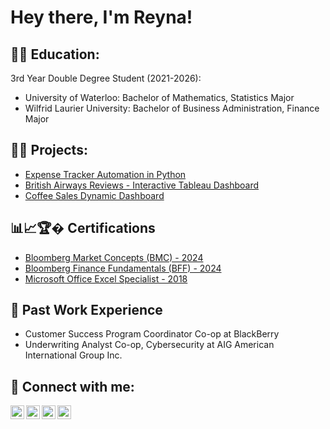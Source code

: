 <h1>Hey there, I'm Reyna! </h1>

<h2>👩‍🎓 Education:</h2>

3rd Year Double Degree Student (2021-2026):
- University of Waterloo: Bachelor of Mathematics, Statistics Major
- Wilfrid Laurier University: Bachelor of Business Administration, Finance Major


<h2>👨‍💻 Projects:</h2>

- [Expense Tracker Automation in Python](https://github.com/Rdailuo/Expense-Tracker-Automation.git)
- [British Airways Reviews - Interactive Tableau Dashboard](https://github.com/Rdailuo/Expense-Tracker-Automation.git)
- [Coffee Sales Dynamic Dashboard](https://github.com/Rdailuo/Expense-Tracker-Automation.git)

<h2>📊📈🏆� Certifications</h2>

- [Bloomberg Market Concepts (BMC) - 2024](https://portal.bloombergforeducation.com/certificates/YZLu8qReu39LHAP5qcX2MNo1)
- [Bloomberg Finance Fundamentals (BFF) - 2024](https://portal.bloombergforeducation.com/certificates/wHXSPSnyLW35rh4TW8CGqbar)
- [Microsoft Office Excel Specialist - 2018](https://www.certiport.com/portal/Pages/PrintTranscriptInfo.aspx?action=Cert&id=251&cvid=jlFNhafPGdADi7aMlNiVXw==)



<h2>💼 Past Work Experience</h2>

- Customer Success Program Coordinator Co-op at BlackBerry
- Underwriting Analyst Co-op, Cybersecurity at AIG American International Group Inc.

<h2> 🤳 Connect with me:</h2>

[<img align="left" alt="JoshMadakor | YouTube" width="22px" src="https://cdn.jsdelivr.net/npm/simple-icons@v3/icons/youtube.svg" />][youtube]
[<img align="left" alt="JoshMadakor | Twitter" width="22px" src="https://cdn.jsdelivr.net/npm/simple-icons@v3/icons/twitter.svg" />][twitter]
[<img align="left" alt="JoshMadakor | LinkedIn" width="22px" src="https://cdn.jsdelivr.net/npm/simple-icons@v3/icons/linkedin.svg" />][linkedin]
[<img align="left" alt="JoshMadakor | Instagram" width="22px" src="https://cdn.jsdelivr.net/npm/simple-icons@v3/icons/instagram.svg" />][instagram]

[twitter]: https://twitter.com/joshmadakor
[youtube]: https://www.youtube.com/c/joshmadakor
[instagram]: https://www.instagram.com/joshmadakor/
[linkedin]: https://linkedin.com/in/joshmadakor

<!--
**joshmadakor1/joshmadakor1** is a ✨ _special_ ✨ repository because its `README.md` (this file) appears on your GitHub profile.

Here are some ideas to get you started:

- 🔭 I’m currently working on ...
- 🌱 I’m currently learning ...
- 👯 I’m looking to collaborate on ...
- 🤔 I’m looking for help with ...
- 💬 Ask me about ...
- 📫 How to reach me: ...
- 😄 Pronouns: ...
- ⚡ Fun fact: ...
-->
